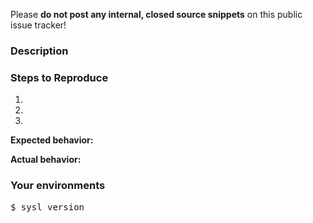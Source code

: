 Please **do not post any internal, closed source snippets** on this public issue tracker!

### Description

### Steps to Reproduce
1. 
2. 
3. 

**Expected behavior:**

**Actual behavior:**

### Your environments
<pre>
$ sysl version

</pre>